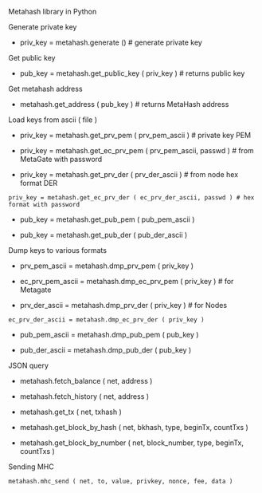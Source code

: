 Metahash library in Python

Generate private key

+    priv_key = metahash.generate () # generate private key

Get public key

+    pub_key = metahash.get_public_key ( priv_key ) # returns public key

Get metahash address

+    metahash.get_address ( pub_key ) # returns MetaHash address

Load keys from ascii ( file )

+    priv_key = metahash.get_prv_pem ( prv_pem_ascii ) # private key PEM

+    priv_key = metahash.get_ec_prv_pem ( prv_pem_ascii, passwd ) # from MetaGate with password

+    priv_key = metahash.get_prv_der ( prv_der_ascii ) # from node hex format DER

    priv_key = metahash.get_ec_prv_der ( ec_prv_der_ascii, passwd ) # hex format with password

+    pub_key = metahash.get_pub_pem ( pub_pem_ascii )

+    pub_key = metahash.get_pub_der ( pub_der_ascii )

Dump keys to various formats

+    prv_pem_ascii = metahash.dmp_prv_pem ( priv_key )

+    ec_prv_pem_ascii = metahash.dmp_ec_prv_pem ( priv_key ) # for Metagate

+    prv_der_ascii = metahash.dmp_prv_der ( priv_key ) # for Nodes

    ec_prv_der_ascii = metahash.dmp_ec_prv_der ( priv_key )

+    pub_pem_ascii = metahash.dmp_pub_pem ( pub_key )

+    pub_der_ascii = metahash.dmp_pub_der ( pub_key )

JSON query

+    metahash.fetch_balance ( net, address )

+    metahash.fetch_history ( net, address )

+    metahash.get_tx ( net, txhash )

+    metahash.get_block_by_hash ( net, bkhash, type, beginTx, countTxs )

+    metahash.get_block_by_number ( net, block_number, type, beginTx, countTxs )

Sending MHC

    metahash.mhc_send ( net, to, value, privkey, nonce, fee, data )



